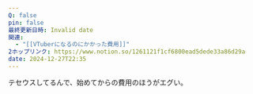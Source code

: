 ```yaml
---
Q: false
pin: false
最終更新日時: Invalid date
関連:
  - "[[VTuberになるのにかかった費用]]"
2ホップリンク: https://www.notion.so/1261121f1cf6800ead5dede33a86d29a
date: 2024-12-27T22:35
---
```

  

テセウスしてるんで、始めてからの費用のほうがエグい。